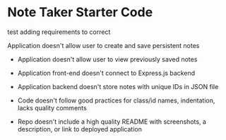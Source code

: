 # Note Taker Starter Code
test adding requirements to correct

Application doesn't allow user to create and save persistent notes

* Application doesn't allow user to view previously saved notes

* Application front-end doesn't connect to Express.js backend

* Application backend doesn't store notes with unique IDs in JSON file

* Code doesn't follow good practices for class/id names, indentation, lacks quality comments

* Repo doesn't include a high quality README with screenshots, a description, or link to deployed application